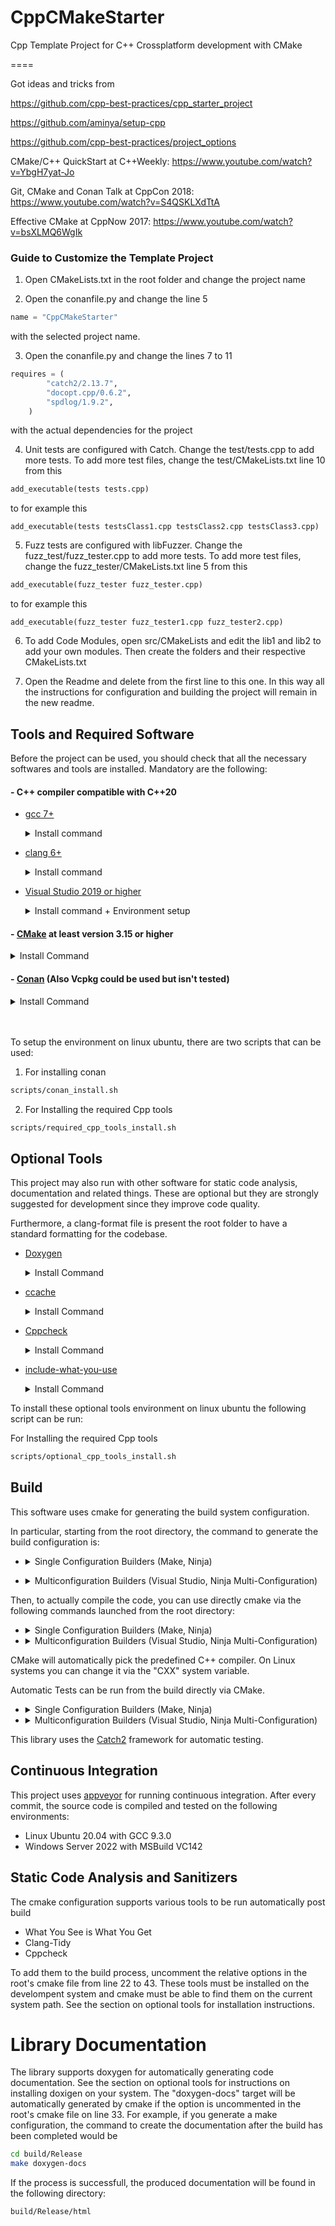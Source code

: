 # CppCMakeStarter
Cpp Template Project for C++ Crossplatform development with CMake

====

Got ideas and tricks from

https://github.com/cpp-best-practices/cpp_starter_project

https://github.com/aminya/setup-cpp

https://github.com/cpp-best-practices/project_options

CMake/C++ QuickStart at C++Weekly: https://www.youtube.com/watch?v=YbgH7yat-Jo

Git, CMake and Conan Talk at CppCon 2018: https://www.youtube.com/watch?v=S4QSKLXdTtA

Effective CMake at CppNow 2017: https://www.youtube.com/watch?v=bsXLMQ6WgIk


### Guide to Customize the Template Project

1. Open CMakeLists.txt in the root folder and change the project name

2. Open the conanfile.py and change the line 5
```Python
name = "CppCMakeStarter"
```
with the selected project name.

3. Open the conanfile.py and change the lines 7 to 11
```Python
requires = (
        "catch2/2.13.7",
        "docopt.cpp/0.6.2",
        "spdlog/1.9.2",
    )
```
with the actual dependencies for the project

4. Unit tests are configured with Catch. Change the test/tests.cpp to add more tests.
To add more test files, change the test/CMakeLists.txt line 10 from this
```CMakeLists.txt
add_executable(tests tests.cpp)
```
to for example this
```
add_executable(tests testsClass1.cpp testsClass2.cpp testsClass3.cpp)
```


5. Fuzz tests are configured with libFuzzer. Change the fuzz_test/fuzz_tester.cpp to add more tests.
To add more test files, change the fuzz_tester/CMakeLists.txt line 5 from this
```CMakeLists.txt
add_executable(fuzz_tester fuzz_tester.cpp)
```
to for example this
```
add_executable(fuzz_tester fuzz_tester1.cpp fuzz_tester2.cpp)
```

6. To add Code Modules, open src/CMakeLists and edit the lib1 and lib2 to add your own modules. Then create the folders and their respective CMakeLists.txt

7. Open the Readme and delete from the first line to this one. In this way all the instructions for configuration and building the project will remain in the new readme.


## Tools and Required Software
Before the project can be used, you should check that all the necessary softwares and tools are installed.
Mandatory are the following:

#### - C++ compiler compatible with C++20

* [gcc 7+](https://gcc.gnu.org/)
	<details>
	<summary>Install command</summary>

	- Debian/Ubuntu:

			sudo apt install build-essential

	- Windows:

			choco install mingw -y

	- MacOS:

			brew install gcc
	</details>

* [clang 6+](https://clang.llvm.org/)
	<details>
	<summary>Install command</summary>

	- Debian/Ubuntu:

			bash -c "$(wget -O - https://apt.llvm.org/llvm.sh)"

	- Windows:

		Visual Studio 2019 ships with LLVM (see the Visual Studio section). However, to install LLVM separately:

			choco install llvm -y

		llvm-utils for using external LLVM with Visual Studio generator:

			git clone https://github.com/zufuliu/llvm-utils.git
			cd llvm-utils/VS2017
			.\install.bat

	- MacOS:

			brew install llvm
	</details>

* [Visual Studio 2019 or higher](https://visualstudio.microsoft.com/)
	<details>
	<summary>Install command + Environment setup</summary>

	On Windows, you need to install Visual Studio 2019 because of the SDK and libraries that ship with it.

	Visual Studio IDE - 2019 Community (installs Clang too):

		choco install -y visualstudio2019community --package-parameters "add Microsoft.VisualStudio.Workload.NativeDesktop --includeRecommended --includeOptional --passive --locale en-US"

	Put MSVC compiler, Clang compiler, and vcvarsall.bat on the path:

			choco install vswhere -y
			refreshenv

			# change to x86 for 32bit
			$clpath = vswhere -products * -latest -prerelease -find **/Hostx64/x64/*
			$clangpath = vswhere -products * -latest -prerelease -find **/Llvm/bin/*
			$vcvarsallpath =  vswhere -products * -latest -prerelease -find **/Auxiliary/Build/*

			$path = [System.Environment]::GetEnvironmentVariable("PATH", "User")
			[Environment]::SetEnvironmentVariable("Path", $path + ";$clpath" + ";$clangpath" + ";$vcvarsallpath", "User")
			refreshenv

	</details>

#### - [CMake](https://cmake.org/) at least version 3.15 or higher
<details>
<summary>Install Command</summary>

- Debian/Ubuntu:

		sudo apt-get install cmake

- Windows:

		choco install cmake -y

- MacOS:

		brew install cmake

</details>

#### - [Conan](https://conan.io/) (Also Vcpkg could be used but isn't tested)
<details>
<summary>Install Command</summary>

- Via pip - https://docs.conan.io/en/latest/installation.html#install-with-pip-recommended

		pip install --user conan

Note: Check that pip is installed with python3, otherwise there will be errors when configuring the cmake project

- Windows:

		choco install conan -y

- MacOS:

		brew install conan

</details>
<br/><br/>

To setup the environment on linux ubuntu, there are two scripts that can be used:

1. For installing conan
```Bash
scripts/conan_install.sh
```

2. For Installing the required Cpp tools
```Bash
scripts/required_cpp_tools_install.sh
```

## Optional Tools

This project may also run with other software for static code analysis, documentation and related things. These are optional but they are strongly suggested for development since they improve code quality.

Furthermore, a clang-format file is present the root folder to have a standard formatting for the codebase.

  * [Doxygen](http://doxygen.nl/)
	<details>
	<summary>Install Command</summary>

	- Debian/Ubuntu:

			sudo apt-get install doxygen
			sudo apt-get install graphviz

	- Windows:

			choco install doxygen.install -y
			choco install graphviz -y

	- MacOS:

			brew install doxygen
	 		brew install graphviz

	</details>


  * [ccache](https://ccache.dev/)
	<details>
	<summary>Install Command</summary>

	- Debian/Ubuntu:

			sudo apt-get install ccache

	- Windows:

			choco install ccache -y

	- MacOS:

			brew install ccache

	</details>


  * [Cppcheck](http://cppcheck.sourceforge.net/)
	<details>
	<summary>Install Command</summary>

	- Debian/Ubuntu:

			sudo apt-get install cppcheck

	- Windows:

			choco install cppcheck -y

	- MacOS:

			brew install cppcheck

	</details>


  * [include-what-you-use](https://include-what-you-use.org/)
	<details>
	<summary>Install Command</summary>

	Follow instructions here:
	https://github.com/include-what-you-use/include-what-you-use#how-to-install
	</details>


To install these optional tools environment on linux ubuntu the following script can be run:

For Installing the required Cpp tools
```Bash
scripts/optional_cpp_tools_install.sh
```

## Build
This software uses cmake for generating the build system configuration.

In particular, starting from the root directory, the command to generate the build configuration is:

* <details>
	<summary>Single Configuration Builders (Make, Ninja)</summary>
		
		Single configuration builders won't know about configurations, so cmake has to create different build directories for each one of them.

		- Release
		```Bash
		cmake -S . -B ./build/Release -DCMAKE_BUILD_TYPE:STRING=Release
		```

		- Debug
		```Bash
		cmake -S . -B ./build/Debug -DCMAKE_BUILD_TYPE:STRING=Debug
		```

		- Release with Debug Symbols
		```Bash
		cmake -S . -B ./build/RelWithDebInfo
		```

		- Release with Minimum Size
		```Bash
		cmake -S . -B ./build/MinSizeRel
		```
</details>

* <details>
	<summary>Multiconfiguration Builders (Visual Studio, Ninja Multi-Configuration)</summary>

		Multiconfiguration builders will work directly in a single build folder and the actual configuration has to be specified at compile time.
		```Bash
		cmake -S . -B ./build
		```
</details>

Then, to actually compile the code, you can use directly cmake via the following commands launched from the root directory:

* <details>
	<summary>Single Configuration Builders (Make, Ninja)</summary>
		
	Single configuration builders won't know about configurations, so the build process has to be launched separately from each build folder.

	- Release
		```Bash
		cmake --build ./build/Release
		```

	- Debug
		```Bash
		cmake --build ./build/Debug
		```

	- Release with Debug Symbols
		```Bash
		cmake --build ./build/RelWithDebInfo
		```

	- Release with Minimum Size
		```Bash
		cmake --build ./build/MinSizeRel
		```
	</details>

* <details>
	<summary>Multiconfiguration Builders (Visual Studio, Ninja Multi-Configuration)</summary>

	Multiconfiguration builders will work directly in a single build folder and the actual configuration has to be specified at build time.

	- Release
		```Bash
		cmake --build ./build -- /p:configuration=release
		```

	- Debug
		```Bash
		cmake --build ./build -- /p:configuration=Debug
		```

	- Release with Debug Symbols
		```Bash
		cmake --build ./build -- /p:configuration=RelWithDebInfo
		```

	- Release with Minimum Size
		```Bash
		cmake --build ./build -- /p:configuration=MinSizeRel
		```
	</details>

CMake will automatically pick the predefined C++ compiler. On Linux systems you can change it via the "CXX" system variable.

Automatic Tests can be run from the build directly via CMake. 

* <details>
	<summary>Single Configuration Builders (Make, Ninja)</summary>
		```Bash
		cd build/Debug
		ctest -C Debug
		```
  </details>

* <details>
	<summary>Multiconfiguration Builders (Visual Studio, Ninja Multi-Configuration)</summary>
		```Bash
		cd build
		ctest -C Debug
		```
  </details>

This library uses the [Catch2](https://github.com/catchorg/Catch2) framework for automatic testing.

## Continuous Integration

This project uses [appveyor](https://ci.appveyor.com) for running continuous integration. After every commit, the source code is compiled and tested on the following environments:
- Linux Ubuntu 20.04 with GCC 9.3.0
- Windows Server 2022 with MSBuild VC142

## Static Code Analysis and Sanitizers

The cmake configuration supports various tools to be run automatically post build
- What You See is What You Get
- Clang-Tidy
- Cppcheck

To add them to the build process, uncomment the relative options in the root's cmake file from line 22 to 43.
These tools must be installed on the develompent system and cmake must be able to find them on the current system path.
See the section on optional tools for installation instructions.

# Library Documentation

The library supports doxygen for automatically generating code documentation.
See the section on optional tools for instructions on installing doxigen on your system.
The "doxygen-docs" target will be automatically generated by cmake if the option is uncommented in the root's cmake file on line 33.
For example, if you generate a make configuration, the command to create the documentation after the build has been completed would be
```Bash
cd build/Release
make doxygen-docs
```
If the process is successfull, the produced documentation will be found in the following directory:
```
build/Release/html
```
